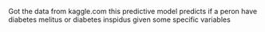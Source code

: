 Got the data  from kaggle.com  this predictive model predicts if a peron have diabetes melitus or diabetes inspidus given some specific variables
